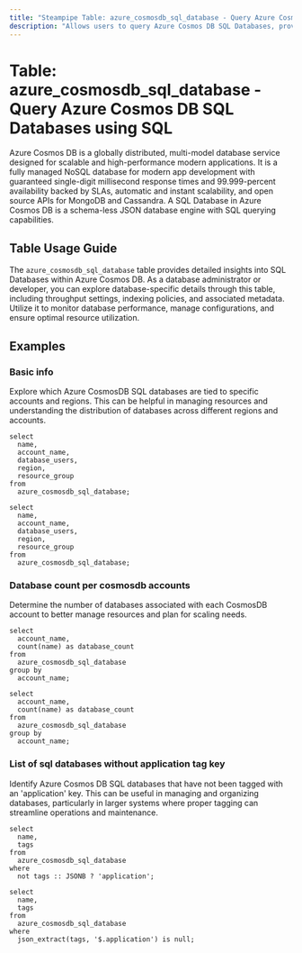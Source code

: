 ```yaml
---
title: "Steampipe Table: azure_cosmosdb_sql_database - Query Azure Cosmos DB SQL Databases using SQL"
description: "Allows users to query Azure Cosmos DB SQL Databases, providing data on the properties, configurations, and usage metrics of each database."
---
```


# Table: azure_cosmosdb_sql_database - Query Azure Cosmos DB SQL Databases using SQL

Azure Cosmos DB is a globally distributed, multi-model database service designed for scalable and high-performance modern applications. It is a fully managed NoSQL database for modern app development with guaranteed single-digit millisecond response times and 99.999-percent availability backed by SLAs, automatic and instant scalability, and open source APIs for MongoDB and Cassandra. A SQL Database in Azure Cosmos DB is a schema-less JSON database engine with SQL querying capabilities.

## Table Usage Guide

The `azure_cosmosdb_sql_database` table provides detailed insights into SQL Databases within Azure Cosmos DB. As a database administrator or developer, you can explore database-specific details through this table, including throughput settings, indexing policies, and associated metadata. Utilize it to monitor database performance, manage configurations, and ensure optimal resource utilization.

## Examples

### Basic info
Explore which Azure CosmosDB SQL databases are tied to specific accounts and regions. This can be helpful in managing resources and understanding the distribution of databases across different regions and accounts.

```sql+postgres
select
  name,
  account_name,
  database_users,
  region,
  resource_group
from
  azure_cosmosdb_sql_database;
```

```sql+sqlite
select
  name,
  account_name,
  database_users,
  region,
  resource_group
from
  azure_cosmosdb_sql_database;
```

### Database count per cosmosdb accounts
Determine the number of databases associated with each CosmosDB account to better manage resources and plan for scaling needs.

```sql+postgres
select
  account_name,
  count(name) as database_count
from
  azure_cosmosdb_sql_database
group by
  account_name;
```

```sql+sqlite
select
  account_name,
  count(name) as database_count
from
  azure_cosmosdb_sql_database
group by
  account_name;
```

### List of sql databases without application tag key
Identify Azure Cosmos DB SQL databases that have not been tagged with an 'application' key. This can be useful in managing and organizing databases, particularly in larger systems where proper tagging can streamline operations and maintenance.

```sql+postgres
select
  name,
  tags
from
  azure_cosmosdb_sql_database
where
  not tags :: JSONB ? 'application';
```

```sql+sqlite
select
  name,
  tags
from
  azure_cosmosdb_sql_database
where
  json_extract(tags, '$.application') is null;
```